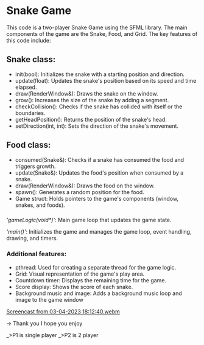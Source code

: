 # Snake Game

This code is a two-player Snake Game using the SFML library. The main components of the game are the Snake, Food, and Grid. The key features of this code include:

## Snake class:

* init(bool): Initializes the snake with a starting position and direction.
* update(float): Updates the snake's position based on its speed and time elapsed.
* draw(RenderWindow&): Draws the snake on the window.
* grow(): Increases the size of the snake by adding a segment.
* checkCollision(): Checks if the snake has collided with itself or the boundaries.
* getHeadPosition(): Returns the position of the snake's head.
* setDirection(int, int): Sets the direction of the snake's movement.

## Food class:

* consumed(Snake&): Checks if a snake has consumed the food and triggers growth.
* update(Snake&): Updates the food's position when consumed by a snake.
* draw(RenderWindow&): Draws the food on the window.
* spawn(): Generates a random position for the food.
* Game struct: Holds pointers to the game's components (window, snakes, and foods).

###
_'gameLogic(void*)'_: Main game loop that updates the game state.

_'main()'_: Initializes the game and manages the game loop, event handling, drawing, and timers.

### Additional features:

* pthread: Used for creating a separate thread for the game logic.
* Grid: Visual representation of the game's play area.
* Countdown timer: Displays the remaining time for the game.
* Score display: Shows the score of each snake.
* Background music and image: Adds a background music loop and image to the game window


[Screencast from 03-04-2023 18:12:40.webm](https://user-images.githubusercontent.com/115175167/229520385-bee0eeb4-c1a9-45eb-b28e-0c8e54899cac.webm)


-> Thank you I hope you enjoy

_>P1 is single player 
_>P2 is 2 player
